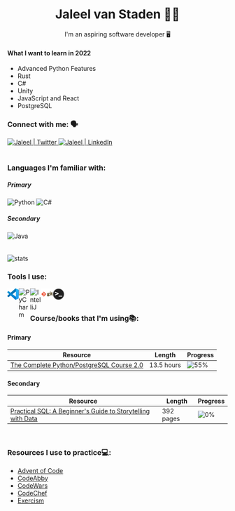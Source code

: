 <div align=center>
  <h1> Jaleel van Staden 👋🏿</h1>
   <p>I'm an aspiring software developer 🖥</p>
</div>

<div>
 
<h4>What I want to learn in 2022</h4>
  <ul>
    <li>Advanced Python Features</li>
    <li>Rust</li>
    <li>C#</li>
    <li>Unity</li>
    <li>JavaScript and React</li>
    <li>PostgreSQL</li>
  </ul>
  </div>



<div>
  <h3>Connect with me: 🗣</h3>
<a  href="https://twitter.com/Jaleel_v_S">
  <img alt="Jaleel | Twitter"  src="https://img.shields.io/badge/Twitter-1DA1F2?style=for-the-badge&logo=twitter&logoColor=white"/>
 </a>
<a href="https://www.linkedin.com/in/jaleel-douglas-van-staden-6b4a70196/">
  <img alt="Jaleel | LinkedIn" src="https://img.shields.io/badge/LinkedIn-0077B5?style=for-the-badge&logo=linkedin&logoColor=white"/>
 </a>
      </div>
<br />

 <div>
<h3>Languages I'm familiar with: </h3>
  <h5>Primary</h5>
<img alt="Python" src="https://img.shields.io/badge/Python-14354C?style=for-the-badge&logo=python&logoColor=white" />
<img alt="C#" src="https://img.shields.io/badge/C%23-239120?style=for-the-badge&logo=c-sharp&logoColor=white" />
  <h5>Secondary</h5>
<img alt="Java" src="https://img.shields.io/badge/Java-ED8B00?style=for-the-badge&logo=java&logoColor=white" />
     </div>

<br />
<br />

 <div>
<img alt="stats" src="https://github-readme-stats.vercel.app/api/top-langs/?username=Jaleel-VS&langs_count=50&layout=compact&theme=gruvbox&show_icons=true" />
     </div>


### Tools I use:

<img align="left" alt="Visual Studio Code" width="26px" src="https://raw.githubusercontent.com/github/explore/80688e429a7d4ef2fca1e82350fe8e3517d3494d/topics/visual-studio-code/visual-studio-code.png" />
<img align="left" alt="PyCharm" width="26px" src="https://cdn.discordapp.com/attachments/731884286097227856/785822464466616350/kisspng-pycharm-integrated-development-environment-python-idea-5acfabf722a632.9895160015235594151419.png" />
<img align="left" alt="IntelliJ" width="26px" src="https://cdn.discordapp.com/attachments/731884286097227856/785822710885908490/kisspng-intellij-idea-integrated-development-environment-c-idea-5acd9e94ab83d5.070215431523424916702.png" />
<img align="left" alt="Git" width="26px" src="https://raw.githubusercontent.com/github/explore/80688e429a7d4ef2fca1e82350fe8e3517d3494d/topics/git/git.png" />
<img align="left" alt="Terminal" width="26px" src="https://raw.githubusercontent.com/github/explore/80688e429a7d4ef2fca1e82350fe8e3517d3494d/topics/terminal/terminal.png" />

<br />
<br />

### Course/books that I'm using📚:
#### Primary

| Resource |  Length | Progress |
| --------------- | --------------- | --------------- |
| [The Complete Python/PostgreSQL Course 2.0](https://www.udemy.com/course/complete-python-postgresql-database-course/) | 13.5 hours | ![55%](https://progress-bar.dev/55) |


#### Secondary
| Resource |  Length | Progress |
| --------------- | --------------- | --------------- |
| [Practical SQL: A Beginner's Guide to Storytelling with Data](https://www.amazon.com/-/es/Anthony-DeBarros/dp/1593278276) | 392 pages | ![0%](https://progress-bar.dev/0) |
<br />

### Resources I use to practice💻:
    

- [Advent of Code](http://adventofcode.com/)
- [CodeAbby](https://www.codeabbey.com/)
- [CodeWars](https://www.codewars.com/)
- [CodeChef](https://www.codechef.com/problems/school/?itm_medium=navmenu&itm_campaign=problems_head)
- [Exercism](https://exercism.io/)



[twitter]: https://twitter.com/Jaleel_v_S

[linkedin]: https://www.linkedin.com/in/jaleel-douglas-van-staden-6b4a70196/
[java]: https://docs.oracle.com/javase/7/docs/technotes/guides/language/
[csharp]: https://docs.microsoft.com/en-us/dotnet/csharp/tour-of-csharp/
[python]: https://www.python.org/
[rust]: https://www.rust-lang.org/


